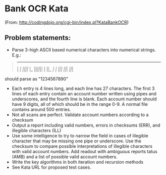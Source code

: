 # Bank OCR Kata

(From: http://codingdojo.org/cgi-bin/index.pl?KataBankOCR)

## Problem statements:
- Parse 3-high ASCII based numerical characters into numerical strings. E.g.:
>    _  _     _  _ _  _  _  _
>  | _| _||_||_ |_  ||_||_|| |
>  ||_  _|  | _||_| ||_| _||_|
>  
  should parse as "1234567890"
  - Each entry is 4 lines long, and each line has 27 characters. The first 3 lines of each entry contain an account number written using pipes and underscores, and the fourth line is blank. Each account number should have 9 digits, all of which should be in the range 0-9. A normal file contains around 500 entries.
- Not all scans are perfect. Validate account numbers according to a checksum
- Output a report including valid numbers, errors in checksums (ERR), and illegible characters (ILL)
- Use some intelligence to try to narrow the field in cases of illegible character that may be missing one pipe or underscore. Use the checksum to compare possible interpretations of illegible characters with valid account numbers. Add readout with ambiguous reports tatus (AMB) and a list of possible valid account numbers.
- Write the key algorithms in both iteration and recursion methods
- See Kata URL for proposed test cases.
